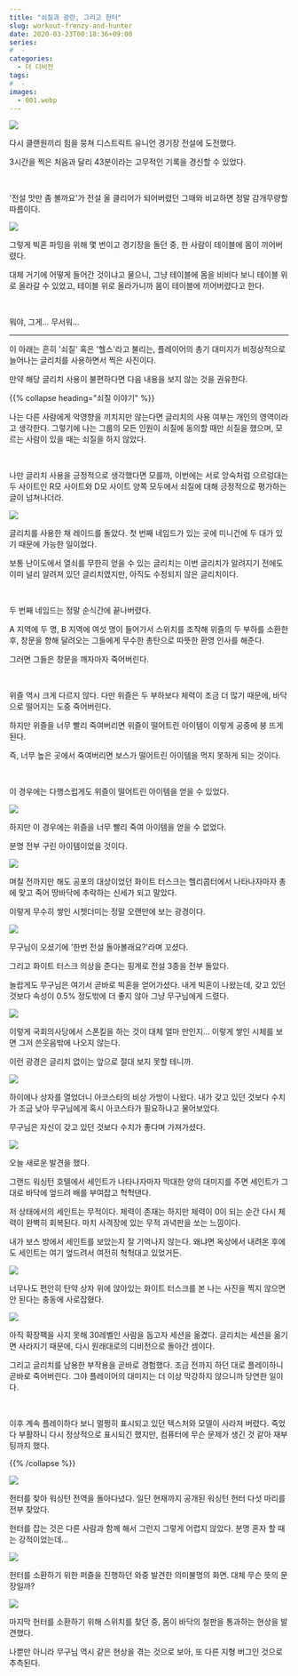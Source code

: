 ```yaml
---
title: "쇠질과 광란, 그리고 헌터"
slug: workout-frenzy-and-hunter
date: 2020-03-23T00:18:36+09:00
series:
#  - 
categories:
  - 더 디비전
tags:
#  - 
images:
  - 001.webp
---
```


![](001.webp)

다시 클랜원끼리 힘을 뭉쳐 디스트릭트 유니언 경기장 전설에 도전했다.

3시간을 찍은 처음과 달리 43분이라는 고무적인 기록을 경신할 수 있었다.

&nbsp;

'전설 맛만 좀 볼까요'가 전설 올 클리어가 되어버렸던 그때와 비교하면 정말 감개무량할 따름이다.

![](002.webp)

그렇게 빅혼 파밍을 위해 몇 번이고 경기장을 돌던 중, 한 사람이 테이블에 몸이 끼어버렸다.

대체 거기에 어떻게 들어간 것이냐고 물으니, 그냥 테이블에 몸을 비비다 보니 테이블 위로 올라갈 수 있었고, 테이블 위로 올라가니까 몸이 테이블에 끼어버렸다고 한다.

&nbsp;

뭐야, 그게... 무서워...

***

이 아래는 흔히 '쇠질' 혹은 '헬스'라고 불리는, 플레이어의 총기 대미지가 비정상적으로 늘어나는 글리치를 사용하면서 찍은 사진이다.

만약 해당 글리치 사용이 불편하다면 다음 내용을 보지 않는 것을 권유한다.

{{% collapse heading="쇠질 이야기" %}}

나는 다른 사람에게 악영향을 끼치지만 않는다면 글리치의 사용 여부는 개인의 영역이라고 생각한다. 그렇기에 나는 그룹의 모든 인원이 쇠질에 동의할 때만 쇠질을 했으며, 모르는 사람이 있을 때는 쇠질을 하지 않았다.

&nbsp;

나만 글리치 사용을 긍정적으로 생각했다면 모를까, 이번에는 서로 앙숙처럼 으르렁대는 두 사이트인 R모 사이트와 D모 사이트 양쪽 모두에서 쇠질에 대해 긍정적으로 평가하는 글이 넘쳐나더라.

![](003.webp)

글리치를 사용한 채 레이드를 돌았다. 첫 번째 네임드가 있는 곳에 미니건에 두 대가 있기 때문에 가능한 일이었다.

보통 난이도에서 열쇠를 무한히 얻을 수 있는 글리치는 이번 글리치가 알려지기 전에도 이미 널리 알려져 있던 글리치였지만, 아직도 수정되지 않은 글리치이다.

&nbsp;

두 번째 네임드는 정말 순식간에 끝나버렸다.

A 지역에 두 명, B 지역에 여섯 명이 들어가서 스위치를 조작해 위즐의 두 부하를 소환한 후, 창문을 향해 달려오는 그들에게 무수한 총탄으로 따뜻한 환영 인사를 해준다.

그러면 그들은 창문을 깨자마자 죽어버린다.

&nbsp;

위즐 역시 크게 다르지 않다. 다만 위즐은 두 부하보다 체력이 조금 더 많기 때문에, 바닥으로 떨어지는 도중 죽어버린다.

하지만 위즐을 너무 빨리 죽여버리면 위즐이 떨어트린 아이템이 이렇게 공중에 붕 뜨게 된다.

즉, 너무 높은 곳에서 죽여버리면 보스가 떨어트린 아이템을 먹지 못하게 되는 것이다.

&nbsp;

이 경우에는 다행스럽게도 위즐이 떨어트린 아이템을 얻을 수 있었다.

![](004.webp)

하지만 이 경우에는 위즐을 너무 빨리 죽여 아이템을 얻을 수 없었다.

분명 전부 구린 아이템이었을 것이다.

![](005.webp)

며칠 전까지만 해도 공포의 대상이었던 화이트 터스크는 헬리콥터에서 나타나자마자 총에 맞고 죽어 땅바닥에 추락하는 신세가 되고 말았다.

이렇게 무수히 쌓인 시쳇더미는 정말 오랜만에 보는 광경이다.

![](006.webp)

무구님이 오셨기에 '한번 전설 돌아볼래요?'라며 꼬셨다.

그리고 화이트 터스크 의상을 준다는 핑계로 전설 3종을 전부 돌았다.

놀랍게도 무구님은 여기서 곧바로 빅혼을 얻어가셨다. 내게 빅혼이 나왔는데, 갖고 있던 것보다 속성이 0.5% 정도밖에 더 좋지 않아 그냥 무구님에게 드렸다.

![](007.webp)

이렇게 국회의사당에서 스폰킬을 하는 것이 대체 얼마 만인지... 이렇게 쌓인 시체를 보면 그저 쓴웃음밖에 나오지 않는다.

이런 광경은 글리치 없이는 앞으로 절대 보지 못할 테니까.

![](008.webp)

하이에나 상자를 열었더니 아코스타의 비상 가방이 나왔다. 내가 갖고 있던 것보다 수치가 조금 낮아 무구님에게 혹시 아코스타가 필요하냐고 물어보았다.

무구님은 자신이 갖고 있던 것보다 수치가 좋다며 가져가셨다.

![](009.webp)

오늘 새로운 발견을 했다.

그랜드 워싱턴 호텔에서 세인트가 나타나자마자 막대한 양의 대미지를 주면 세인트가 그대로 바닥에 엎드려 배를 부여잡고 헉헉댄다.

저 상태에서의 세인트는 무적이다. 체력이 존재는 하지만 체력이 0이 되는 순간 다시 체력이 완벽히 회복된다. 마치 사격장에 있는 무적 과녁판을 쏘는 느낌이다.

내가 보스 방에서 세인트를 보았는지 잘 기억나지 않는다. 왜냐면 옥상에서 내려온 후에도 세인트는 여기 엎드려서 여전히 헉헉대고 있었거든.

![](010.webp)

너무나도 편안히 탄약 상자 위에 앉아있는 화이트 터스크를 본 나는 사진을 찍지 않으면 안 된다는 충동에 사로잡혔다.

![](011.webp)

아직 확장팩을 사지 못해 30레벨인 사람을 돕고자 세션을 옮겼다. 글리치는 세션을 옮기면 사라지기 때문에, 다시 원래대로의 디비전으로 돌아간 셈이다.

그리고 글리치를 남용한 부작용을 곧바로 경험했다. 조금 전까지 하던 대로 플레이하니 곧바로 죽어버린다. 그야 플레이어의 대미지는 더 이상 막강하지 않으니까 당연한 일이다.

&nbsp;

이후 계속 플레이하다 보니 멀쩡히 표시되고 있던 텍스처와 모델이 사라져 버렸다. 죽었다 부활하니 다시 정상적으로 표시되긴 했지만, 컴퓨터에 무슨 문제가 생긴 것 같아 재부팅까지 했다.

{{% /collapse %}}

![](012.webp)

헌터를 찾아 워싱턴 전역을 돌아다녔다. 일단 현재까지 공개된 워싱턴 헌터 다섯 마리를 전부 찾았다.

헌터를 잡는 것은 다른 사람과 함께 해서 그런지 그렇게 어렵지 않았다. 분명 혼자 할 때는 강적이었는데...

![](013.webp)

헌터를 소환하기 위한 퍼즐을 진행하던 와중 발견한 의미불명의 화면. 대체 무슨 뜻의 문장일까?

![](014.webp)

마지막 헌터를 소환하기 위해 스위치를 찾던 중, 몸이 바닥의 철판을 통과하는 현상을 발견했다.

나뿐만 아니라 무구님 역시 같은 현상을 겪는 것으로 보아, 또 다른 지형 버그인 것으로 추측된다.
